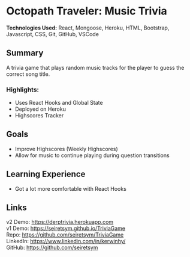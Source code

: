 # Octopath Traveler: Music Trivia
**Technologies Used:** React, Mongoose, Heroku, HTML, Bootstrap, Javascript, CSS, Git, GitHub, VSCode 

## Summary
A trivia game that plays random music tracks for the player to guess the correct song title.

### **Highlights:**
- Uses React Hooks and Global State
- Deployed on Heroku
- Highscores Tracker

## Goals
- Improve Highscores (Weekly Highscores)
- Allow for music to continue playing during question transitions

## Learning Experience
- Got a lot more comfortable with React Hooks

## Links
v2 Demo: https://derptrivia.herokuapp.com<br>
v1 Demo: https://seiretsym.github.io/TriviaGame<br>
Repo: https://github.com/seiretsym/TriviaGame<br>
LinkedIn: https://www.linkedin.com/in/kerwinhy/<br>
GitHub: https://github.com/seiretsym<br>

